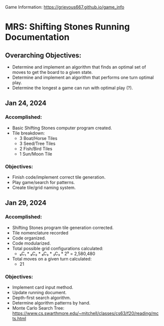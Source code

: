 Game Information: https://grievous667.github.io/game_info
# MRS: Shifting Stones Running Documentation 
## Overarching Objectives:
- Determine and implement an algorithm that finds an optimal set of moves to get the board to a given state.
- Determine and implement an algorithm that performs one turn optimal play.
- Determine the longest a game can run with optimal play (?).


## Jan 24, 2024
### Accomplished:
- Basic Shifting Stones computer program created.
- Tile breakdown:
  - 3 Boat/Horse Tiles
  - 3 Seed/Tree Tiles
  - 2 Fish/Bird Tiles
  - 1 Sun/Moon Tile

### Objectives:
- Finish code/implement correct tile generation. 
- Play game/search for patterns.
- Create tile/grid naming system.
  
## Jan 29, 2024
### Accomplished:
- Shifting Stones program tile generation corrected.
- Tile nomenclature recorded
- Code organized.
- Code modularized.
- Total possible grid configurations calculated:
  - ₉C₁ * ₈C₂ * ₆C₃ * ₃C₃ * 2⁹ = 2,580,480
- Total moves on a given turn calculated:
  - 21

### Objectives:
- Implement card input method.
- Update running document.
- Depth-first search algorithm.
- Determine algorithm patterns by hand.
- Monte Carlo Search Tree: https://www.cs.swarthmore.edu/~mitchell/classes/cs63/f20/reading/mcts.html

